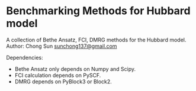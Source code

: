 Benchmarking Methods for Hubbard model
======================================
A collection of Bethe Ansatz, FCI, DMRG methods for the Hubbard model.
Author: Chong Sun <sunchong137@gmail.com>

Dependencies:
- Bethe Ansatz only depends on Numpy and Scipy.
- FCI calculation depends on PySCF.
- DMRG depends on PyBlock3 or Block2.


